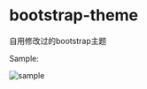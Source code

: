 # bootstrap-theme
自用修改过的bootstrap主题

Sample:

![sample](http://7u2jwa.com1.z0.glb.clouddn.com/sample.png)